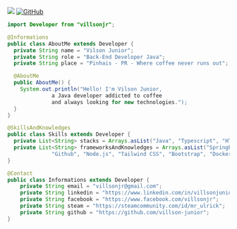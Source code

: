 ![](https://komarev.com/ghpvc/?username=villson-junior&color=yellow)
[![GitHub](https://img.shields.io/github/followers/villson-junior?label=follow&style=social)](https://github.com/villson-junior)

```java
import Developer from "villsonjr";

@Informations
public class AboutMe extends Developer {
  private String name = "Vilson Junior";
  private String role = "Back-End Developer Java";
  private String place = "Pinhais - PR - Where coffee never runs out";

  @AboutMe
  public AboutMe() {
    System.out.println("Hello! I'm Vilson Junior,
              a Java developer addicted to coffee
              and always looking for new technologies.");
  }
}

@SkillsAndKnowledges
public class Skills extends Developer {
  private List<String> stacks = Arrays.asList("Java", "Typescript", "HTML", "CSS", "JavaScript");
  private List<String> frameworksAndKnowledges = Arrays.asList("SpringBoot", "Angular", "Git",
              "Github", "Node.js", "Tailwind CSS", "Bootstrap", "Docker", "MySQL");
}

@Contact
public class Informations extends Developer {
    private String email = "villsonjr@gmail.com";
    private String linkedin = "https://www.linkedin.com/in/villsonjunior";
    private String facebook = "https://www.facebook.com/villsonjr";
    private String steam = "https://steamcommunity.com/id/mr_ulrick";
    private String github = "https://github.com/villson-junior";
}
```

